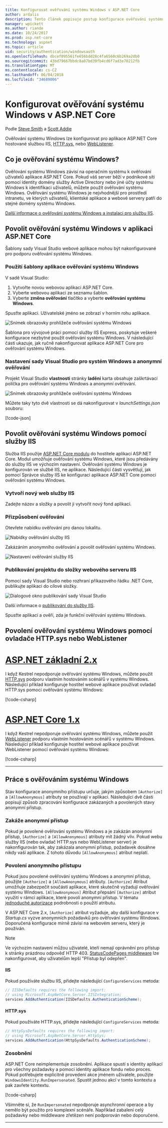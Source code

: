```yaml
---
title: Konfigurovat ověřování systému Windows v ASP.NET Core
author: ardalis
description: Tento článek popisuje postup konfigurace ověřování systému Windows v ASP.NET Core, pomocí služby IIS Express, IIS, ovladač HTTP.sys a WebListener.
manager: wpickett
ms.author: riande
ms.date: 10/24/2017
ms.prod: asp.net-core
ms.technology: aspnet
ms.topic: article
uid: security/authentication/windowsauth
ms.openlocfilehash: dbcef095561fe656bdd28c4fa6560c6b269a2db0
ms.sourcegitcommit: 43bd79667bbdc8a07bd39fb4cd6f7ad3e70212fb
ms.translationtype: MT
ms.contentlocale: cs-CZ
ms.lasthandoff: 06/04/2018
ms.locfileid: "34689006"
---
```

# <a name="configure-windows-authentication-in-aspnet-core"></a>Konfigurovat ověřování systému Windows v ASP.NET Core

Podle [Steve Smith](https://ardalis.com) a [Scott Addie](https://twitter.com/Scott_Addie)

Ověřování systému Windows lze konfigurovat pro aplikace ASP.NET Core hostované službou IIS, [HTTP.sys](xref:fundamentals/servers/httpsys), nebo [WebListener](xref:fundamentals/servers/weblistener).

## <a name="what-is-windows-authentication"></a>Co je ověřování systému Windows?

Ověřování systému Windows závisí na operačním systému k ověřování uživatelů aplikace ASP.NET Core. Pokud váš server běží v podnikové síti pomocí identity domény služby Active Directory nebo jiné účty systému Windows k identifikaci uživatelů, můžete použít ověřování systému Windows. Ověřování systému Windows je nejvhodnější pro prostředí intranetu, ve kterých uživatelů, klientské aplikace a webové servery patří do stejné domény systému Windows.

[Další informace o ověřování systému Windows a instalaci pro službu IIS](/iis/configuration/system.webServer/security/authentication/windowsAuthentication/).

## <a name="enable-windows-authentication-in-an-aspnet-core-app"></a>Povolit ověřování systému Windows v aplikaci ASP.NET Core

Šablony sady Visual Studio webové aplikace mohou být nakonfigurované pro podporu ověřování systému Windows.

### <a name="use-the-windows-authentication-app-template"></a>Použití šablony aplikace ověřování systému Windows

V sadě Visual Studio:
1. Vytvořte novou webovou aplikaci ASP.NET Core. 
1. Vyberte webovou aplikaci ze seznamu šablon.
1. Vyberte **změna ověřování** tlačítko a vyberte **ověřování systému Windows**. 

Spusťte aplikaci. Uživatelské jméno se zobrazí v horním rohu aplikace.

![Snímek obrazovky prohlížeče ověřování systému Windows](windowsauth/_static/browser-screenshot.png)

Šablona pro vývojové práci pomocí služby IIS Express, poskytuje veškeré konfigurace nezbytné použít ověřování systému Windows. V následující části ukazuje, jak ručně nakonfigurovat aplikace ASP.NET Core pro ověřování systému Windows.

### <a name="visual-studio-settings-for-windows-and-anonymous-authentication"></a>Nastavení sady Visual Studio pro systém Windows a anonymní ověřování

Projekt Visual Studio **vlastnosti** stránky **ladění** karta obsahuje zaškrtávací políčka pro ověřování systému Windows a anonymní ověřování.

![Snímek obrazovky prohlížeče ověřování systému Windows](windowsauth/_static/vs-auth-property-menu.png)

Můžete taky tyto dvě vlastnosti se dá nakonfigurovat v *launchSettings.json* souboru:

[!code-json[](windowsauth/sample/launchSettings.json?highlight=3-4)]

## <a name="enable-windows-authentication-with-iis"></a>Povolit ověřování systému Windows pomocí služby IIS

Služba IIS použije [ASP.NET Core modulu](xref:fundamentals/servers/aspnet-core-module) do hostitele aplikací ASP.NET Core. Modul umožňuje ověřování systému Windows, které jsou předávány do služby IIS ve výchozím nastavení. Ověřování systému Windows je konfigurován ve službě IIS, ne aplikace. Následující části vysvětlují, jak pomocí Správce služby IIS ke konfiguraci aplikace ASP.NET Core pomocí ověřování systému Windows.

### <a name="create-a-new-iis-site"></a>Vytvoří nový web služby IIS

Zadejte název a složky a povolit ji vytvořit nový fond aplikací.

### <a name="customize-authentication"></a>Přizpůsobení ověřování

Otevřete nabídku ověřování pro danou lokalitu.

![Nabídky ověřování služby IIS](windowsauth/_static/iis-authentication-menu.png)

Zakázáním anonymního ověřování a povolit ověřování systému Windows.

![Nastavení ověřování služby IIS](windowsauth/_static/iis-auth-settings.png)

### <a name="publish-your-project-to-the-iis-site-folder"></a>Publikování projektu do složky webového serveru IIS

Pomocí sady Visual Studio nebo rozhraní příkazového řádku .NET Core, publikujte aplikaci do cílové složky.

![Dialogové okno publikování sady Visual Studio](windowsauth/_static/vs-publish-app.png)

Další informace o [publikování do služby IIS](xref:host-and-deploy/iis/index).

Spusťte aplikaci a ověří, zda je funkční ověřování systému Windows.

## <a name="enable-windows-authentication-with-httpsys-or-weblistener"></a>Povolení ověřování systému Windows pomocí ovladače HTTP.sys nebo WebListener

# <a name="aspnet-core-2xtabaspnetcore2x"></a>[ASP.NET základní 2.x](#tab/aspnetcore2x/)

I když Kestrel nepodporuje ověřování systému Windows, můžete použít [HTTP.sys](xref:fundamentals/servers/httpsys) podporu vlastním hostováním scénářů v systému Windows. Následující příklad konfiguruje hostitel webové aplikace používat ovladač HTTP.sys pomocí ověřování systému Windows:

[!code-csharp[](windowsauth/sample/Program2x.cs?highlight=9-14)]

# <a name="aspnet-core-1xtabaspnetcore1x"></a>[ASP.NET Core 1.x](#tab/aspnetcore1x/)

I když Kestrel nepodporuje ověřování systému Windows, můžete použít [WebListener](xref:fundamentals/servers/weblistener) podporu vlastním hostováním scénářů v systému Windows. Následující příklad konfiguruje hostitel webové aplikace používat WebListener pomocí ověřování systému Windows:

[!code-csharp[](windowsauth/sample/Program1x.cs?highlight=6-11)]

---

## <a name="work-with-windows-authentication"></a>Práce s ověřováním systému Windows

Stav konfigurace anonymního přístupu určuje, jakým způsobem `[Authorize]` a `[AllowAnonymous]` atributy se používají v aplikaci. Následující dvě části popisují způsob zpracování konfigurace zakázaných a povolených stavy anonymní přístup.

### <a name="disallow-anonymous-access"></a>Zakáže anonymní přístup

Pokud je povolené ověřování systému Windows a je zakázán anonymní přístup, `[Authorize]` a `[AllowAnonymous]` atributy mít žádný vliv. Pokud webu služby IIS (nebo ovladač HTTP.sys nebo WebListener server) je nakonfigurován tak, aby zakázala anonymní přístup, požadavek dosáhne nikdy vaší aplikace. Z tohoto důvodu `[AllowAnonymous]` atribut neplatí.

### <a name="allow-anonymous-access"></a>Povolení anonymního přístupu

Pokud jsou povolené ověřování systému Windows a anonymní přístup, použijte `[Authorize]` a `[AllowAnonymous]` atributy. `[Authorize]` Atribut umožňuje zabezpečit součásti aplikace, které skutečně vyžadují ověřování systému Windows. `[AllowAnonymous]` Atribut přepsání `[Authorize]` atribut využití v rámci aplikace, které povolí anonymní přístup. V tématu [jednoduché autorizace](xref:security/authorization/simple) podrobnosti o použití atributu.

V ASP.NET Core 2.x, `[Authorize]` atribut vyžaduje, aby další konfigurace v *Startup.cs* vyzve anonymních požadavků pro ověřování systému Windows. Doporučená konfigurace mírně závisí na webovém serveru, který je používán.

> [!NOTE]
> Ve výchozím nastavení můžou uživatelé, kteří nemají oprávnění pro přístup k stránky prázdnou odpověď HTTP 403. [StatusCodePages middleware](xref:fundamentals/error-handling#configuring-status-code-pages) lze nakonfigurovat, aby uživatelům lepší "Přístup byl odepřen".

#### <a name="iis"></a>IIS

Pokud používáte službu IIS, přidejte následující `ConfigureServices` metoda: 

```csharp
// IISDefaults requires the following import:
// using Microsoft.AspNetCore.Server.IISIntegration;
services.AddAuthentication(IISDefaults.AuthenticationScheme);
```

#### <a name="httpsys"></a>HTTP.sys

Pokud používáte HTTP.sys, přidejte následující `ConfigureServices` metoda:

```csharp
// HttpSysDefaults requires the following import:
// using Microsoft.AspNetCore.Server.HttpSys;
services.AddAuthentication(HttpSysDefaults.AuthenticationScheme);
```

### <a name="impersonation"></a>Zosobnění

ASP.NET Core neimplementuje zosobnění. Aplikace spustí s identity aplikací pro všechny požadavky a pomocí identity aplikace fondu nebo proces. Pokud potřebujete explicitně provedení akce jménem uživatele, použijte `WindowsIdentity.RunImpersonated`. Spustit jednou akcí v tomto kontextu a pak zavřete kontextu.

[!code-csharp[](windowsauth/sample/Startup.cs?name=snippet_Impersonate&highlight=10-18)]

Všimněte si, že `RunImpersonated` nepodporuje asynchronní operace a by nemělo být použito pro komplexní scénáře. Například zabalení celý požadavky nebo middleware zřetězen není podporován nebo doporučené.

---
